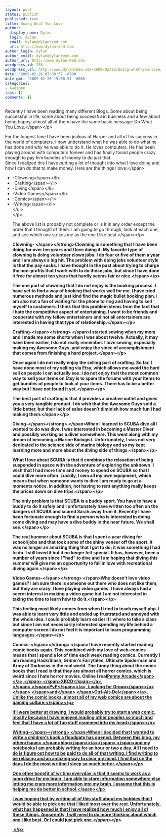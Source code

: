 ```yaml
---
layout: post
status: publish
published: true
title: Doing What You Love
author:
  display_name: Dylan
  login: dylan
  email: dylan@dylanreed.com
  url: http://www.dylanreed.com
author_login: dylan
author_email: dylan@dylanreed.com
author_url: http://www.dylanreed.com
wordpress_id: 756
wordpress_url: http://www.dylanreed.com/2009/02/26/doing-what-you-love/
date: '2009-02-26 07:00:57 -0600'
date_gmt: '2009-02-26 15:00:57 -0600'
categories:
- Awesome
tags: []
comments: []
---
```

<p class="MsoNormal"><span>Recently I have been reading many different Blogs. Some about being successful in life, some about being successful in business and a few about being happy; almost all of them have the same basic message: Do What You Love.<&#47;span><&#47;p></p>
<p class="MsoNormal"><span>For the longest time I have been jealous of Harper and all of his success in the world of computers. I now understand what he was able to do what he has done and why he was able to do it. He loves computers. He has been playing around with computers forever and has finally found people crazy enough to pay him bundles of money to do just that.<br />
Since I realized this I have putting a lot of thought into what I love doing and how I can do that to make money. Here are the things I love:<&#47;span></p>
<ul type="disc">
<li class="MsoNormal"><span>-Clowning<&#47;span><&#47;li>
<li class="MsoNormal"><span>-Crafting<&#47;span><&#47;li>
<li class="MsoNormal"><span>-Diving<&#47;span><&#47;li>
<li class="MsoNormal"><span>-Video      Games<&#47;span><&#47;li>
<li class="MsoNormal"><span>-Comics<&#47;span><&#47;li>
<li class="MsoNormal"><span>-Writing<&#47;span><&#47;li><br />
<&#47;ul><br />
<&#47;p>
<p class="MsoNormal"><span>The above list is probably not complete or is it in any order except the order that I thought of them. I am going to go through, look at each one, and see which one strikes me as the one I like best.<&#47;span><&#47;p></p>
<p class="MsoNormal"><strong><span>Clowning-&nbsp;<&#47;span><&#47;strong><span>Clowning is something that I have been doing for over ten years and I love doing it. My favorite type of clowning is doing volunteer clown jobs. I do four or five of them a year and I am always a big hit. The problem with doing jobs volunteer style is that the pay sucks. I have thought in the past about trying to charge the non-profits that I work with to do these jobs, but since I have done it free for almost ten years that hardly seems fair or nice.<&#47;span><&#47;p></p>
<p class="MsoNormal"><span>The one part of clowning that I do not enjoy is the booking process. I have yet to find a way of booking that works well for me. I have tried numerous methods and just kind find the magic bullet booking plan. I am also not a fan of waiting for the phone to ring and having to sell myself to customers. I think that this problem stems from the fact that I hate the competitive aspect of entertaining. I want to be friends and cooperate with my fellow entertainers and not all entertainers are interested in having that type of relationship.<&#47;span><&#47;p></p>
<p class="MsoNormal"><strong><span>Crafting-<&#47;span><&#47;strong><span>&nbsp;<&#47;span><span>I started sewing when my mom and I made me some shorts when I was about twelve. Actually, it may have been earlier, I do not really remember. I love sewing, especially making my Awesome Guys, and enjoy the since of accomplishment that comes from finishing a hard project.<&#47;span><&#47;p></p>
<p class="MsoNormal"><span>Once again I do not really enjoy the selling part of crafting. So far, I have done most of my selling via Etsy, which allows me avoid the hard sell on people I can actually see. I do not enjoy that the most common way to sell your items on Etsy is to spam the forums with your items to get bundles of people to look at your items. There has to be a better way but I have not found it yet.<&#47;span><&#47;p></p>
<p class="MsoNormal"><span>The best part of crafting is that it provides a creative outlet and gives you a very tangible product. I do wish that the Awesome Guys sold a little better, but their lack of sales doesn&rsquo;t diminish how much fun I had making them.<&#47;span><&#47;p></p>
<p class="MsoNormal"><strong><span>Diving-<&#47;span><&#47;strong><span>&nbsp;<&#47;span><span>When I learned to SCUBA dive all I wanted to do was dive. I was interested in becoming a Master Diver and possibly working as a diver somewhere. This went along with my dream of becoming a Marine Biologist. Unfortunately, I was not very dedicated to the science side of marine biology and so my kept learning more and more about the diving side of things.<&#47;span><&#47;p></p>
<p class="MsoNormal"><span>What I love about SCUBA is that it combines the relaxation of being suspended in space with the adventure of exploring the unknown. I wish that I had more time and money to spend on SCUBA so that I could dive more often. Luckily, I own all my own equipment, which means that when someone wants to dive I am ready to go at a moments notice. In addition, not having to rent anything really keeps the prices down on dive trips.<&#47;span><&#47;p></p>
<p class="MsoNormal"><span>The only problem is that SCUBA is a buddy sport. You have to have a buddy to do it safely and I unfortunately have written too often on the dangers of SCUBA and scared Sarah away from it. Recently I have been fortunate enough to find a person who is interested in doing some diving and may have a dive buddy in the near future. We shall see.<&#47;span><&#47;p></p>
<p class="MsoNormal"><span>The real bummer about SCUBA is that I spent a year diving for school&#47;jobs and that took some of the shiny veneer off the sport. It was no longer an amazing thing that I got to do; it was something I had to do. I still loved it but it no longer felt special. It has, however, been a number of years since I "had" to dive and I am hoping that diving this summer will give me an opportunity to fall in love with recreational diving again.<&#47;span><&#47;p></p>
<p class="MsoNormal"><strong><span>Video Games-<&#47;span><&#47;strong><span>&nbsp;<&#47;span><span>Who doesn't love video games? I am sure there is someone out there who does not like them, but they are crazy. I love playing video games. I have always had a secret interest in making a video game but I am not interested in taking the time to learn how to do it.<&#47;span><&#47;p></p>
<p class="MsoNormal"><span>This feeling most likely comes from when I tried to teach myself php. I was able to learn very little and ended up frustrated and annoyed with the whole idea. I could probably learn easier if I where to take a class but since I am not necessarily interested spending my life behind a computer screen I do not feel it is important to learn programming languages.<&#47;span><&#47;p></p>
<p class="MsoNormal"><strong><span>Comics-<&#47;span><&#47;strong><span>&nbsp;<&#47;span><span>I have recently started reading comic books again. This combined with my love of web-comics means that I spend a lot of time each week reading comics. Currently I am reading Hack&#47;Slash, Grimm's Fairytales, Ultimate Spiderman and Army of Darkness in the real world. The funny thing about the comic books that I read is that they are almost all horror comics, which is weird since I hate horror movies. Online I real<a href="http:&#47;&#47;www.penny-arcade.com&#47;comic&#47;"><span>Penny Arcade<&#47;span><&#47;a>,<&#47;span><span>&nbsp;<&#47;span><span><a href="http:&#47;&#47;xkcd.com&#47;"><span>XKCD<&#47;span><&#47;a>,<&#47;span><span>&nbsp;<&#47;span><span><a href="http:&#47;&#47;www.pvponline.com&#47;"><span>PvP<&#47;span><&#47;a>,<a href="http:&#47;&#47;www.lfgcomic.com&#47;page&#47;latest"><span>&nbsp;Looking for Group<&#47;span><&#47;a><&#47;span><span>&nbsp;<&#47;span><span>and<&#47;span><span>&nbsp;<&#47;span><span><a href="http:&#47;&#47;cad-comic.com&#47;comic.php"><span>Ctrl-Alt-Del<&#47;span><&#47;a>. Unlike the comic books, almost all of my web comics are about the gaming culture.<&#47;span><&#47;p></p>
<p class="MsoNormal"><span>If I were better at drawing, I would probably try to start a web comic, mostly because I have enjoyed reading other peoples so much and feel that I have a lot of fun stuff crammed into my head<&#47;span><&#47;p></p>
<p class="MsoNormal"><strong><span>Writing-<&#47;span><&#47;strong><span>&nbsp;<&#47;span><span>When I decided that I wanted to write a children's book a floodgate has opened. Between this blog, my other<&#47;span><span>&nbsp;<&#47;span><span><a href="http:&#47;&#47;clownusability.com&#47;"><span>blog<&#47;span><&#47;a><&#47;span><span>&nbsp;<&#47;span><span>and my notebooks I am probably writing for an hour or two a day. All I need to do is figure out how to be paid to do all of that writing. I find writing to be relaxing and an amazing way to clear my mind. I find that on the days I do the most writing I sleep so much better.<&#47;span><&#47;p></p>
<p class="MsoNormal"><span>One other benefit of writing everyday is that it seems to work as a jump drive for my brain. I am able to store information somewhere else letting me cram more information into my brain. I assume that this is helping me do better in school.<&#47;span><&#47;p></p>
<p class="MsoNormal"><span>I was hoping that by writing all of this stuff about my hobbies that I would be able to pick one that I liked most over the rest. Unfortunately, what has happened is that I have realized how much I enjoy all of these things. Apparently, I will need to do more thinking about which one I like best. Or I could just pick one.<&#47;span><&#47;p></p>
<p class="MsoNormal">&nbsp;<&#47;p></p>
